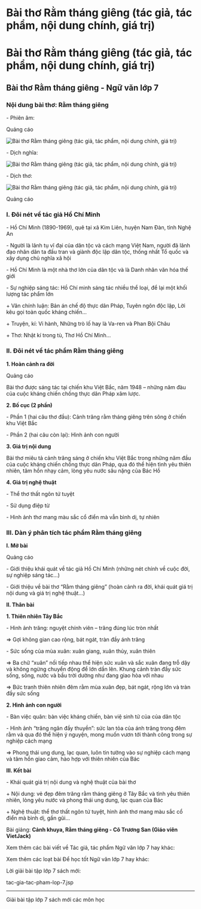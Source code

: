 # Bài thơ Rằm tháng giêng (tác giả, tác phẩm, nội dung chính, giá trị)

# Bài thơ Rằm tháng giêng (tác giả, tác phẩm, nội dung chính, giá trị)

## Bài thơ Rằm tháng giêng - Ngữ văn lớp 7

### Nội dung bài thơ: Rằm tháng giêng

\- Phiên âm:

Quảng cáo

![Bài thơ Rằm tháng giêng \(tác giả, tác phẩm, nội dung chính, giá trị\)](https://vietjack.com/ngu-van-7/images/ram-thang-gieng.PNG)

\- Dịch nghĩa:

![Bài thơ Rằm tháng giêng \(tác giả, tác phẩm, nội dung chính, giá trị\)](https://vietjack.com/ngu-van-7/images/ram-thang-gieng-1.PNG)

\- Dịch thơ:

![Bài thơ Rằm tháng giêng \(tác giả, tác phẩm, nội dung chính, giá trị\)](https://vietjack.com/ngu-van-7/images/ram-thang-gieng-2.PNG)

Quảng cáo

### I. Đôi nét về tác giả Hồ Chí Minh

\- Hồ Chí Minh (1890-1969), quê tại xã Kim Liên, huyện Nam Đàn, tỉnh Nghệ An 

\- Người là lãnh tụ vĩ đại của dân tộc và cách mạng Việt Nam, người đã lãnh đạo nhân dân ta đấu tran và giành độc lập dân tộc, thống nhất Tổ quốc và xây dụng chủ nghĩa xã hội 

\- Hồ Chí Minh là một nhà thơ lớn của dân tộc và là Danh nhân văn hóa thế giới 

\- Sự nghiệp sáng tác: Hồ Chí minh sáng tác nhiều thể loại, để lại một khối lượng tác phẩm lớn 

\+ Văn chính luận: Bản án chế độ thực dân Pháp, Tuyên ngôn độc lập, Lời kêu gọi toàn quốc kháng chiến… 

\+ Truyện, kí: Vi hành, Những trò lố hay là Va-ren và Phan Bội Châu 

\+ Thơ: Nhật kí trong tù, Thơ Hồ Chí Minh… 

### II. Đôi nét về tác phẩm Rằm tháng giêng

**1\. Hoàn cảnh ra đời**

Quảng cáo

Bài thơ được sáng tác tại chiến khu Việt Bắc, năm 1948 – những năm đàu của cuộc kháng chiến chống thực dân Pháp xâm lược. 

**2\. Bố cục (2 phần)**

\- Phần 1 (hai câu thơ đầu): Cảnh trăng rằm tháng giêng trên sông ở chiến khu Việt Bắc 

\- Phần 2 (hai câu còn lại): Hình ảnh con người 

**3\. Giá trị nội dung**

Bài thơ miêu tả cảnh trăng sáng ở chiến khu Việt Bắc trong những năm đầu của cuộc kháng chiến chống thực dân Pháp, qua đó thể hiện tình yêu thiên nhiên, tâm hồn nhạy cảm, lòng yêu nước sâu nặng của Bác Hồ 

**4\. Giá trị nghệ thuật**

\- Thể thơ thất ngôn tứ tuyệt 

\- Sử dụng điệp từ 

\- Hình ảnh thơ mang màu sắc cổ điển mà vẫn bình dị, tự nhiên 

### III. Dàn ý phân tích tác phẩm Rằm tháng giêng

**I. Mở bài**

Quảng cáo

\- Giới thiệu khái quát về tác giả Hồ Chí Minh (những nét chính về cuộc đời, sự nghiệp sáng tác…) 

\- Giới thiệu về bài thơ “Rằm tháng giêng” (hoàn cảnh ra đời, khái quát giá trị nội dung và giá trị nghệ thuật…) 

**II. Thân bài**

**1\. Thiên nhiên Tây Bắc**

\- Hình ảnh trăng: nguyệt chính viên – trăng đúng lúc tròn nhất 

⇒ Gợi không gian cao rộng, bát ngát, tràn đầy ánh trăng 

\- Sức sống của mùa xuân: xuân giang, xuân thủy, xuân thiên 

⇒ Ba chữ “xuân” nối tiếp nhau thể hiện sức xuân và sắc xuân đang trỗ dậy và không ngừng chuyển động để lớn dần lên. Khung cảnh tràn đầy sức sống, sông, nước và bầu trời dường như đang giao hòa với nhau 

⇒ Bức tranh thiên nhiên đêm rằm mùa xuân đẹp, bát ngát, rộng lớn và tràn đầy sức sống 

**2\. Hình ảnh con người**

\- Bàn việc quân: bàn việc kháng chiến, bàn việ sinh tử của của dân tộc 

\- Hình ảnh “trăng ngân đầy thuyền”: sức lan tỏa của ánh trăng trong đêm rằm và qua đó thể hiện ý nguyện, mong muốn vươn tới thành công trong sự nghiệp cách mạng 

⇒ Phong thái ung dung, lạc quan, luôn tin tưởng vào sự nghiệp cách mạng và tâm hồn giao cảm, hào hợp với thiên nhiên của Bác 

**III. Kết bài**

\- Khái quát giá trị nội dung và nghệ thuật của bài thơ 

\+ Nội dung: vẻ đẹp đêm trăng rằm tháng giêng ở Tây Bắc và tình yêu thiên nhiên, lòng yêu nước và phong thái ung dung, lạc quan của Bác 

\+ Nghệ thuật: thể thơ thất ngôn tứ tuyệt, hình ảnh thơ mang màu sắc cổ điển mà bình dị, gần gũi… 

Bài giảng: **Cảnh khuya, Rằm tháng giêng - Cô Trương San (Giáo viên VietJack)**

Xem thêm các bài viết về Tác giả, tác phẩm Ngữ văn lớp 7 hay khác:

Xem thêm các loạt bài Để học tốt Ngữ văn lớp 7 hay khác:

Lời giải bài tập lớp 7 sách mới:

tac-gia-tac-pham-lop-7.jsp

* * *

Giải bài tập lớp 7 sách mới các môn học
